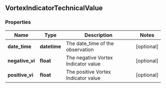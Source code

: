 ## VortexIndicatorTechnicalValue

### Properties
Name | Type | Description | Notes
------------ | ------------- | ------------- | -------------
**date_time** | **datetime** | The date_time of the observation | [optional] 
**negative_vi** | **float** | The negative Vortex Indicator value | [optional] 
**positive_vi** | **float** | The positive Vortex Indicator value | [optional] 



